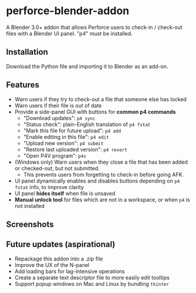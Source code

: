 # perforce-blender-addon
A Blender 3.0+ addon that allows Perforce users to check-in / check-out files with a Blender UI panel. "p4" must be installed.

## Installation
Download the Python file and importing it to Blender as an add-on.

## Features

* Warn users if they try to check-out a file that someone else has locked
* Warn users if their file is out of date
* Provide a side-panel GUI with buttons for **common p4 commands**
  * "Download updates": `p4 sync`
  * "Status check": plain-English translation of `p4 fstat`
  * "Mark this file for future upload": `p4 add`
  * "Enable editing in this file": `p4 edit`
  * "Upload new version": `p4 submit`
  * "Restore last uploaded version": `p4 revert`
  * "Open P4V program": `p4v`
* (Windows only) Warn users when they close a file that has been added or checked-out, but not submitted.
  * This prevents users from forgetting to check-in before going AFK.
* UI panel dynamically enables and disables buttons depending on `p4 fstat` info, to improve clarity
* UI panel **hides itself** when file is unsaved
* **Manual unlock tool** for files which are not in a workspace, or when `p4` is not installed

## Screenshots

## Future updates (aspirational)

* Repackage this addon into a .zip file
* Improve the UX of the N-panel
* Add loading bars for lag-intensive operations
* Create a separate text descriptor file to more easily edit tooltips
* Support popup windows on Mac and Linux by bundling `tkinter`
